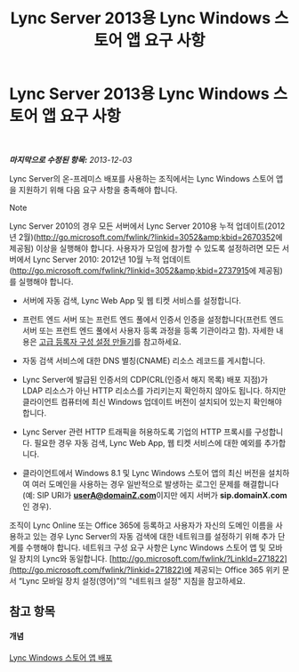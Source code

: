 ﻿---
title: Lync Server 2013용 Lync Windows 스토어 앱 요구 사항
TOCTitle: Lync Server 2013용 Lync Windows 스토어 앱 요구 사항
ms:assetid: 5f2e0a40-8450-4f61-b6f6-913fc1906020
ms:mtpsurl: https://technet.microsoft.com/ko-kr/library/JJ823129(v=OCS.15)
ms:contentKeyID: 52056864
ms.date: 08/24/2015
mtps_version: v=OCS.15
ms.translationtype: HT
---

# Lync Server 2013용 Lync Windows 스토어 앱 요구 사항

 

_**마지막으로 수정된 항목:** 2013-12-03_

Lync Server의 온-프레미스 배포를 사용하는 조직에서는 Lync Windows 스토어 앱을 지원하기 위해 다음 요구 사항을 충족해야 합니다.


> [!NOTE]
> Lync Server 2010의 경우 모든 서버에서 Lync Server 2010용 누적 업데이트(2012년 2월)(<A class=uri href="http://go.microsoft.com/fwlink/?linkid=3052%26kbid=2670352">http://go.microsoft.com/fwlink/?linkid=3052&amp;kbid=2670352</A>에 제공됨) 이상을 실행해야 합니다. 사용자가 모임에 참가할 수 있도록 설정하려면 모든 서버에서 Lync Server 2010: 2012년 10월 누적 업데이트(<A class=uri href="http://go.microsoft.com/fwlink/?linkid=3052%26kbid=2737915">http://go.microsoft.com/fwlink/?linkid=3052&amp;kbid=2737915</A>에 제공됨)를 실행해야 합니다.



  - 서버에 자동 검색, Lync Web App 및 웹 티켓 서비스를 설정합니다.

  - 프런트 엔드 서버 또는 프런트 엔드 풀에서 인증서 인증을 설정합니다(프런트 엔드 서버 또는 프런트 엔드 풀에서 사용자 등록 과정을 등록 기관이라고 함). 자세한 내용은 [고급 등록자 구성 설정 만들기](lync-server-2013-create-registrar-configuration-settings.md)를 참고하세요.

  - 자동 검색 서비스에 대한 DNS 별칭(CNAME) 리소스 레코드를 게시합니다.

  - Lync Server에 발급된 인증서의 CDP(CRL(인증서 해지 목록) 배포 지점)가 LDAP 리소스가 아닌 HTTP 리소스를 가리키는지 확인하지 않아도 됩니다. 하지만 클라이언트 컴퓨터에 최신 Windows 업데이트 버전이 설치되어 있는지 확인해야 합니다.

  - Lync Server 관련 HTTP 트래픽을 허용하도록 기업의 HTTP 프록시를 구성합니다. 필요한 경우 자동 검색, Lync Web App, 웹 티켓 서비스에 대한 예외를 추가합니다.

  - 클라이언트에서 Windows 8.1 및 Lync Windows 스토어 앱의 최신 버전을 설치하여 여러 도메인을 사용하는 경우 일반적으로 발생하는 로그인 문제를 해결합니다(예: SIP URI가 **userA@domainZ.com**이지만 에지 서버가 **sip.domainX.com**인 경우).

조직이 Lync Online 또는 Office 365에 등록하고 사용자가 자신의 도메인 이름을 사용하고 있는 경우 Lync Server의 자동 검색에 대한 네트워크를 설정하기 위해 추가 단계를 수행해야 합니다. 네트워크 구성 요구 사항은 Lync Windows 스토어 앱 및 모바일 장치의 Lync와 동일합니다. [http://go.microsoft.com/fwlink/?LinkId=271822](http://go.microsoft.com/fwlink/?linkid=271822)에 제공되는 Office 365 위키 문서 “Lync 모바일 장치 설정(영어)”의 "네트워크 설정" 지침을 참고하세요.

## 참고 항목

#### 개념

[Lync Windows 스토어 앱 배포](lync-server-2013-deploying-lync-windows-store-app.md)

